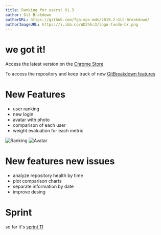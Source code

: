 ```yaml
---
title: Ranking for users! V1.3
author: Git Brakdown
authorURL: https://github.com/fga-eps-mds/2019.2-Git-Breakdown/
authorImageURL: https://i.ibb.co/WD2hhc3/logo-fundo-br.png
---
```


# we got it!

Access the latest version on the [Chrome Store](https://chrome.google.com/webstore/search/gitbreakdown?hl=en)

To access the repository and keep track of new [GitBreakdown features](https://github.com/fga-eps-mds/2019.2-Git-Breakdown)

<!--truncate-->

# New Features

- user ranking
- new login
- avatar with photo
- comparison of each user
- weight evaluation for each metric

![Ranking](https://i.imgur.com/0hDLPnY.png)
![Avatar](https://i.imgur.com/NMa75vY.png)

# New features new issues

- analyze repository health by time
- plot comparison charts
- separate information by date
- improve desing

# Sprint

so far it's [sprint 11](https://github.com/fga-eps-mds/2019.2-Git-Breakdown/milestone/13)